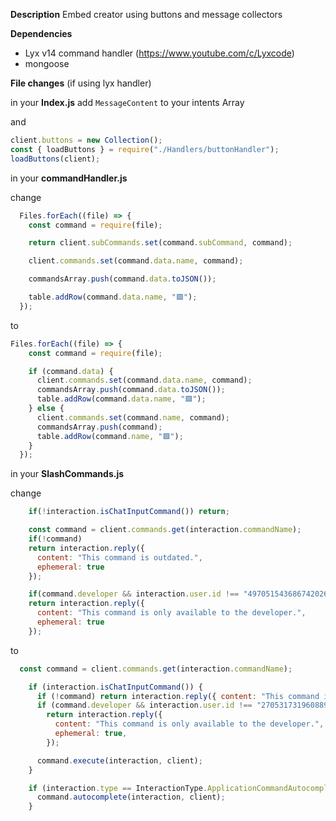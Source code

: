 **Description**
Embed creator using buttons and message collectors 


**Dependencies**
- Lyx v14 command handler (https://www.youtube.com/c/Lyxcode)
- mongoose

**File changes** (if using lyx handler)

in your **Index.js** 
add `MessageContent` to your intents Array

and
```js
client.buttons = new Collection();
const { loadButtons } = require("./Handlers/buttonHandler");
loadButtons(client);
```
in your **commandHandler.js**

change 
```js
  Files.forEach((file) => {
    const command = require(file);

    return client.subCommands.set(command.subCommand, command);

    client.commands.set(command.data.name, command);

    commandsArray.push(command.data.toJSON());

    table.addRow(command.data.name, "🟩");
  });
```
to 
```js
Files.forEach((file) => {
    const command = require(file);

    if (command.data) {
      client.commands.set(command.data.name, command);
      commandsArray.push(command.data.toJSON());
      table.addRow(command.data.name, "🟩");
    } else {
      client.commands.set(command.name, command);
      commandsArray.push(command);
      table.addRow(command.name, "🟩");
    }
  });
```

in your **SlashCommands.js**

change 
```js
    if(!interaction.isChatInputCommand()) return;

    const command = client.commands.get(interaction.commandName);
    if(!command) 
    return interaction.reply({
      content: "This command is outdated.",
      ephemeral: true
    });

    if(command.developer && interaction.user.id !== "497051543686742026")
    return interaction.reply({
      content: "This command is only available to the developer.",
      ephemeral: true
    });
```
to 
```js
  const command = client.commands.get(interaction.commandName);

    if (interaction.isChatInputCommand()) {
      if (!command) return interaction.reply({ content: "This command is outdated!", ephemeral: true });
      if (command.developer && interaction.user.id !== "270531731960889344")
        return interaction.reply({
          content: "This command is only available to the developer.",
          ephemeral: true,
        });

      command.execute(interaction, client);
    }

    if (interaction.type == InteractionType.ApplicationCommandAutocomplete) {
      command.autocomplete(interaction, client);
    }
```